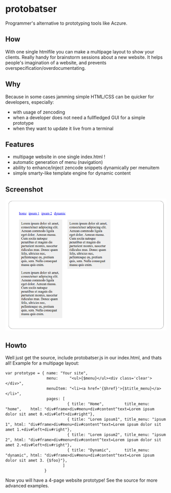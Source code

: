 # protobatser
Programmer's alternative to prototyping tools like Aczure.

## How 

With one single htmlfile you can make a multipage layout to show your clients. 
Really handy for brainstorm sessions about a new website. 
It helps people's imagination of a website, and prevents overspecification/overdocumentating.

## Why

Because in some cases jamming simple HTML/CSS can be quicker for developers, especially:

* with usage of zencoding
* when a developer does not need a fullfledged GUI for a simple prototype
* when they want to update it live from a terminal

## Features

* multipage website in one single index.html !
* automatic generation of menu (navigation)
* ability to enhance/inject zencode snippets dynamically per menuitem
* simple smarty-like template engine for dynamic content

## Screenshot

<img alt="" src="screenshot.png"/>

## Howto

Well just get the source, include protobatser.js in our index.html, and thats all! Example for a multipage layout:

    var prototype = { name: "Your site",
                      menu:     "<ul>{$menu}</ul><div class='clear'></div>",
                      menuItem: "<li><a href='{$href}'>{$title_menu}</a></li>",
                      pages: [
                               { title: "Home",         title_menu: "home",    html: "div#frame>div#menu+div#content^text=Lorem ipsum dolor sit amet 0.+div#left+div#right"},
                               { title: "Lorem ipsum1", title_menu: "ipsum 1", html: "div#frame>div#menu+div#content^text=Lorem ipsum dolor sit amet 1.+div#left+div#right"},
                               { title: "Lorem ipsum2", title_menu: "ipsum 2", html: "div#frame>div#menu+div#content^text=Lorem ipsum dolor sit amet 2.+div#left+div#right"},
                               { title: "Dynamic",      title_menu: "dynamic", html: "div#frame>div#menu+div#content^text=Lorem ipsum dolor sit amet 3. {$foo}"},
                             ]
                     }

Now you will have a 4-page website prototype! See the source for more advanced examples.

